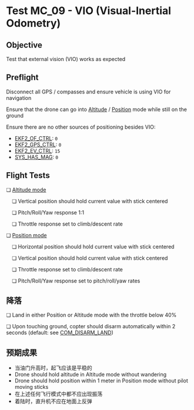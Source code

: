 # Test MC_09 - VIO (Visual-Inertial Odometry)

## Objective

Test that external vision (VIO) works as expected

## Preflight

Disconnect all GPS / compasses and ensure vehicle is using VIO for navigation

Ensure that the drone can go into [Altitude](../flight_modes_mc/altitude.md) / [Position](../flight_modes_mc/position.md) mode while still on the ground

Ensure there are no other sources of positioning besides VIO:

- [EKF2_OF_CTRL](../advanced_config/parameter_reference.md#EKF2_OF_CTRL): `0`
- [EKF2_GPS_CTRL](../advanced_config/parameter_reference.md#EKF2_GPS_CTRL): `0`
- [EKF2_EV_CTRL](../advanced_config/parameter_reference.md#EKF2_EV_CTRL): `15`
- [SYS_HAS_MAG](../advanced_config/parameter_reference.md#SYS_HAS_MAG): `0`

## Flight Tests

❏ [Altitude mode](../flight_modes_mc/altitude.md)

&nbsp;&nbsp;&nbsp;&nbsp;❏ Vertical position should hold current value with stick centered

&nbsp;&nbsp;&nbsp;&nbsp;❏ Pitch/Roll/Yaw response 1:1

&nbsp;&nbsp;&nbsp;&nbsp;❏ Throttle response set to climb/descent rate

❏ [Position mode](../flight_modes_mc/position.md)

&nbsp;&nbsp;&nbsp;&nbsp;❏ Horizontal position should hold current value with stick centered

&nbsp;&nbsp;&nbsp;&nbsp;❏ Vertical position should hold current value with stick centered

&nbsp;&nbsp;&nbsp;&nbsp;❏ Throttle response set to climb/descent rate

&nbsp;&nbsp;&nbsp;&nbsp;❏ Pitch/Roll/Yaw response set to pitch/roll/yaw rates

## 降落

❏ Land in either Position or Altitude mode with the throttle below 40%

❏ Upon touching ground, copter should disarm automatically within 2 seconds (default: see [COM_DISARM_LAND](../advanced_config/parameter_reference.md#COM_DISARM_LAND))

## 预期成果

- 当油门升高时，起飞应该是平稳的
- Drone should hold altitude in Altitude mode without wandering
- Drone should hold position within 1 meter in Position mode without pilot moving sticks
- 在上述任何飞行模式中都不应出现振荡
- 着陆时，直升机不应在地面上反弹
